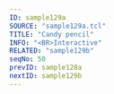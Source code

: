 ```yaml
---
ID: sample129a
SOURCE: "sample129a.tcl"
TITLE: "Candy pencil"
INFO: "<BR>Interactive"
RELATED: "sample129b"
seqNo: 50
prevID: sample128a
nextID: sample129b
---
```

